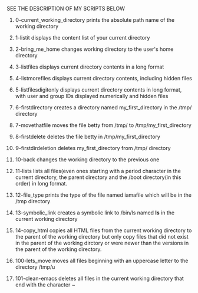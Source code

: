 SEE THE DESCRIPTION OF MY SCRIPTS BELOW
1. 0-current_working_directory prints the absolute path name of the working directory

2. 1-listit displays the content list of your current directory

3. 2-bring_me_home changes working directory to the user's home directory

4. 3-listfiles displays current directory contents in a long format

5. 4-listmorefiles displays current directory contents, including hidden files

6. 5-listfilesdigitonly displays current directory contents in long format, with user and group IDs displayed numerically and hidden files

7. 6-firstdirectory creates a directory named my_first_directory in the /tmp/ directory

8. 7-movethatfile moves the file betty from /tmp/ to /tmp/my_first_directory

9. 8-firstdelete deletes the file betty in /tmp/my_first_directory

10. 9-firstdirdeletion deletes my_first_directory from /tmp/ directory

11. 10-back changes the working directory to the previous one

12. 11-lists lists all files(even ones starting with a period character in the current directory, the parent directory and the /boot directory(in this order) in long format.

13. 12-file_type prints the type of the file named iamafile which will be in the /tmp directory

14. 13-symbolic_link creates a symbolic link to /bin/ls named __ls__ in the current working directory

15. 14-copy_html copies all HTML files from the current working directory to the parent of the working directory but only copy files that did not exist in the parent of the working dirctory or were newer than the versions in the parent of the working directory.

16. 100-lets_move moves all files beginning with an uppercase letter to the directory /tmp/u

17. 101-clean-emacs deletes all files in the current working directory that end with the character ~
